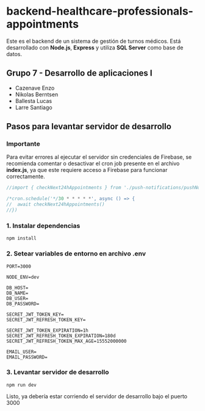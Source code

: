 
# backend-healthcare-professionals-appointments
Este es el backend de un sistema de gestión de turnos médicos.
Está desarrollado con **Node.js**, **Express** y utiliza **SQL Server** como base de datos.

## Grupo 7 - Desarrollo de aplicaciones I
- Cazenave Enzo
- Nikolas Berntsen
- Ballesta Lucas
- Larre Santiago

## Pasos para levantar servidor de desarrollo

### Importante
Para evitar errores al ejecutar el servidor sin credenciales de Firebase, se recomienda comentar o desactivar el cron job presente en el archivo **index.js**, ya que este requiere acceso a Firebase para funcionar correctamente. 
```js
//import { checkNext24hAppointments } from './push-notifications/pushNotificator.js'

/*cron.schedule('*/30 * * * * *', async () => {
//  await checkNext24hAppointments()
//})
```

### 1. Instalar dependencias
```
npm install
```

### 2. Setear variables de entorno en archivo .env
```
PORT=3000

NODE_ENV=dev

DB_HOST=
DB_NAME=
DB_USER=
DB_PASSWORD=

SECRET_JWT_TOKEN_KEY=
SECRET_JWT_REFRESH_TOKEN_KEY=

SECRET_JWT_TOKEN_EXPIRATION=1h
SECRET_JWT_REFRESH_TOKEN_EXPIRATION=180d
SECRET_JWT_REFRESH_TOKEN_MAX_AGE=15552000000

EMAIL_USER=
EMAIL_PASSWORD=
```

### 3. Levantar servidor de desarrollo
```
npm run dev
```

Listo, ya debería estar corriendo el servidor de desarrollo bajo el puerto 3000